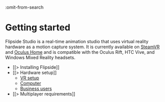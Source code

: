 :omit-from-search

# Getting started

Flipside Studio is a real-time animation studio that uses virtual reality hardware as a motion capture system. It is currently available on [SteamVR](http://store.steampowered.com/app/495800/Flipside_Studio/) and [Oculus Home](https://www.oculus.com/experiences/rift/750910405009643/) and is compatible with the Oculus Rift, HTC Vive, and Windows Mixed Reality headsets.

* [[> Installing Flipside]]
* [[> Hardware setup]]
  * [ VR setup ](/docs/2020.1/studio/getting-started/hardware-setup#vr-setup)
  * [ Computer ](/docs/2020.1/studio/getting-started/hardware-setup#computer)
  * [ Business users ](/docs/2020.1/studio/getting-started/hardware-setup#business-users)
* [[> Multiplayer requirements]]
